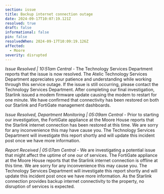 ```yaml
---
section: issue
title: Backup internet connection outage
date: 2024-09-17T10:07:19.121Z
resolved: true
draft: false
informational: false
pin: false
resolvedWhen: 2024-09-17T10:09:19.126Z
affected:
  - Moore
severity: disrupted
---
```

*Issue Resolved | 10:51am Central* - The Technology Services Department reports that the issue is now resolved. The Atelic Technology Services Department appreciates your patience and understanding while working through this service outage. If the issue is still occurring, please contact the Technology Services Department. After completing our final investigation, Starlink issued a modem firmware update causing the modem to restart for one minute. We have confirmed that connectivity has been restored on both our Starlink and FortiGate management dashboards.

*Issue Resolved, Department Monitoring | 05:09am Central* - Prior to starting our investigation, the FortiGate appliance at the Moore House reports that the Starlink internet connection has been restored at this time. We are sorry for any inconvenience this may have cause you. The Technology Services Department will investigate this report shortly and will update this incident post once we have more information.

*Report Received | 05:07am Central* - We are investigating a potential issue that might affect the uptime of one our of services. The FortiGate appliance at the Moore House reports that the Starlink internet connection is offline at this time. We are sorry for any inconvenience this may cause you. The Technology Services Department will investigate this report shortly and will update this incident post once we have more information. As the Starlink connection provides backup internet connectivity to the property, no disruption of services is expected.